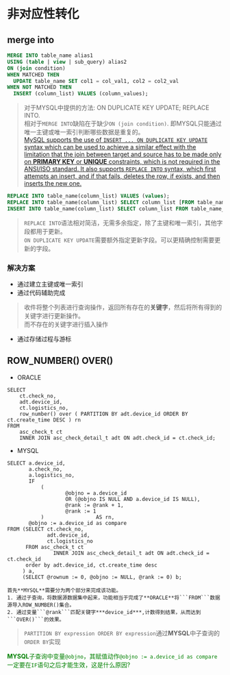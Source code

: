 # 非对应性转化
## merge into
``` SQL
MERGE INTO table_name alias1
USING (table | view | sub_query) alias2
ON (join condition)
WHEN MATCHED THEN
  UPDATE table_name SET col1 = col_val1, col2 = col2_val
WHEN NOT MATCHED THEN
  INSERT (column_list) VALUES (column_values);
```
> 对于MYSQL中提供的方法: ON DUPLICATE KEY UPDATE; REPLACE INTO.  
相对于```MERGE INTO```缺陷在于缺少```ON (join condition)```. 即MYSQL只能通过唯一主键或唯一索引判断哪些数据是重复的。  
[MySQL supports the use of ```INSERT ... ON DUPLICATE KEY UPDATE``` syntax which can be used to achieve a similar effect with the limitation that the join between target and source has to be made only on **PRIMARY KEY** or **UNIQUE** constraints, which is not required in the ANSI/ISO standard. It also supports ```REPLACE INTO``` syntax, which first attempts an insert, and if that fails, deletes the row, if exists, and then inserts the new one.](https://stackoverflow.com/questions/42663074/is-merge-statement-available-in-mysql)

``` SQL
REPLACE INTO table_name(column_list) VALUES (values);  
REPLACE INTO table_name(column_list) SELECT column_list [FROM table_name [WHERE ]];  
INSERT INTO table_name(column_list) SELECT column_list FROM table_name_new ON DUPLICATE KEY UPDATE column_1 = value_1, column_2 = value_2 ...;
```  
> ```REPLACE INTO```语法相对简洁，无需多余指定，除了主键和唯一索引，其他字段都用于更新。  
```ON DUPLICATE KEY UPDATE```需要额外指定更新字段。可以更精确控制需要更新的字段。

### 解决方案
- 通过建立主键或唯一索引
- 通过代码辅助完成
> 收件将整个列表进行查询操作，返回所有存在的**关键字**，然后将所有得到的关键字进行更新操作。  
而不存在的关键字进行插入操作
- 通过存储过程与游标


## ROW_NUMBER() OVER() 
- ORACLE
``` ORACLE
SELECT
	ct.check_no,
	adt.device_id,
	ct.logistics_no,
	row_number() over ( PARTITION BY adt.device_id ORDER BY ct.create_time DESC ) rn
FROM
	asc_check_t ct
	INNER JOIN asc_check_detail_t adt ON adt.check_id = ct.check_id;
```  
- MYSQL
``` MYSQL
SELECT a.device_id,
       a.check_no,
       a.logistics_no,
       IF
           (
                   @objno = a.device_id
                   OR (@objno IS NULL AND a.device_id IS NULL),
                   @rank := @rank + 1,
                   @rank := 1
           )                 AS rn,
       @objno := a.device_id as compare
FROM (SELECT ct.check_no,
             adt.device_id,
             ct.logistics_no
      FROM asc_check_t ct
               INNER JOIN asc_check_detail_t adt ON adt.check_id = ct.check_id
      order by adt.device_id, ct.create_time desc
     ) a,
     (SELECT @rownum := 0, @objno := NULL, @rank := 0) b;
```
    首先**MYSQL**需要分为两个部分来完成该功能。
    1. 通过子查询，将数据源数据集中起来，功能相当于完成了**ORACLE**将```FROM```数据源导入ROW_NUMBER()集合。
    2. 通过变量```@rank```匹配关键字***device_id***,计数得到结果，从而达到```OVER()```的效果。
> ```PARTITION BY expression ORDER BY expression```通过**MYSQL**中子查询的```ORDER BY```实现  

<font color=#008000>**MYSQL**子查询中变量```@objno```，其赋值动作```@objno := a.device_id as compare```一定要在```IF```语句之后才能生效，这是什么原因?</font>
